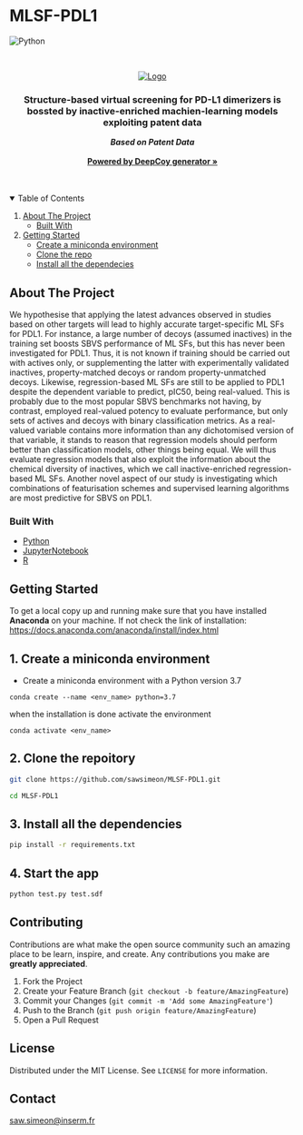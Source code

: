 # MLSF-PDL1

<!--
*** Thanks for checking out the Best-README-Template. If you have a suggestion
*** that would make this better, please fork the repo and create a pull request
*** or simply open an issue with the tag "enhancement".
*** Thanks again! Now go create something AMAZING! :D
-->


<!-- PROJECT SHIELDS -->
<!--
*** I'm using markdown "reference style" links for readability.
*** Reference links are enclosed in brackets [ ] instead of parentheses ( ).
*** See the bottom of this document for the declaration of the reference variables
*** for contributors-url, forks-url, etc. This is an optional, concise syntax you may use.
*** https://www.markdownguide.org/basic-syntax/#reference-style-links
-->
![Python][python-shield]


<!-- PROJECT LOGO -->
<br />
<p align="center">
  <a href="https://github.com/othneildrew/Best-README-Template">
    <img src="https://github.com/sawsimeon/MLSF-PDL1/blob/main/MLSF_PDL1_logo.png" alt="Logo" >
  </a>

  <h3 align="center" style="font-weight:bold">Structure-based virtual screening for PD-L1 dimerizers is bossted by inactive-enriched machien-learning models exploiting patent data</h3>

  <p align="center">
    <span style="font-weight:bold; font-style:italic">Based on Patent Data </span> 
    <br /><br>
    <a href="https://academic.oup.com/bioinformatics/article/37/15/2134/6126797"><strong>Powered by DeepCoy generator »</strong></a><br>
    <br />
    <br />

  </p>
</p>



<!-- TABLE OF CONTENTS -->
<details open="open">
  <summary>Table of Contents</summary>
  <ol>
    <li>
      <a href="#about-the-project">About The Project</a>
      <ul>
        <li><a href="#built-with">Built With</a></li>
      </ul>
    </li>
    <li>
      <a href="#getting-started">Getting Started</a>
      <ul>
        <li><a href="#conda">Create a miniconda environment</a></li>
        <li><a href="#clone">Clone the repo</a></li>
        <li><a href="#Installation">Install all the dependecies</a></li>
      </ul>
    </li>
</details>



<!-- ABOUT THE PROJECT -->
## About The Project
We hypothesise that applying the latest advances observed in studies based on other targets will lead to highly accurate target-specific ML SFs for PDL1. For instance, a large number of decoys (assumed inactives) in the training set boosts SBVS performance of ML SFs, but this has never been investigated for PDL1. Thus, it is not known if training should be carried out with actives only, or supplementing the latter with experimentally validated inactives, property-matched decoys or random property-unmatched decoys. Likewise, regression-based ML SFs are still to be applied to PDL1 despite the dependent variable to predict, pIC50, being real-valued. This is probably due to the most popular SBVS benchmarks not having, by contrast, employed real-valued potency to evaluate performance, but only sets of actives and decoys with binary classification metrics. As a real-valued variable contains more information than any dichotomised version of that variable, it stands to reason that regression models should perform better than classification models, other things being equal. We will thus evaluate regression models that also exploit the information about the chemical diversity of inactives, which we call inactive-enriched regression-based ML SFs. Another novel aspect of our study is investigating which combinations of featurisation schemes and supervised learning algorithms are most predictive for SBVS on PDL1. 

### Built With

* [Python](https://www.python.org/)
* [JupyterNotebook](https://jupyter.org/)
* [R](https://www.r-project.org/)




<!-- GETTING STARTED -->
## Getting Started

To get a local copy up and running make sure that you have installed **Anaconda** on your machine. If not check the link of installation: https://docs.anaconda.com/anaconda/install/index.html 

## 1. <span id="conda">Create a miniconda environment</span> 
* Create a miniconda environment with a Python version 3.7

```{sh}
conda create --name <env_name> python=3.7
```
when the installation is done activate the environment
```{sh}
conda activate <env_name>
```

## 2. <span id="clone">Clone the repoitory</span>  

  ```sh
  git clone https://github.com/sawsimeon/MLSF-PDL1.git
  
  cd MLSF-PDL1
  ```

## 3. <span id="Installation">Install all the dependencies</span>
   ```sh
   pip install -r requirements.txt
   ```
## 4. Start the app
   ```sh
   python test.py test.sdf
   ```




<!-- CONTRIBUTING -->
## Contributing

Contributions are what make the open source community such an amazing place to be learn, inspire, and create. Any contributions you make are **greatly appreciated**.

1. Fork the Project
2. Create your Feature Branch (`git checkout -b feature/AmazingFeature`)
3. Commit your Changes (`git commit -m 'Add some AmazingFeature'`)
4. Push to the Branch (`git push origin feature/AmazingFeature`)
5. Open a Pull Request



<!-- LICENSE -->
## License

Distributed under the MIT License. See `LICENSE` for more information.



<!-- CONTACT -->
## Contact


saw.simeon@inserm.fr






<!-- MARKDOWN LINKS & IMAGES -->
<!-- https://www.markdownguide.org/basic-syntax/#reference-style-links -->
[python-shield]:https://img.shields.io/badge/Python-3.7-blue?style=for-the-badge&logo=python
[license-shield]: https://img.shields.io/badge/django-3.0.3-blue?style=for-the-badge&logo=django
[license-url]: https://www.djangoproject.com/
[linkedin-shield]:https://img.shields.io/badge/Bootstrap-4-blue?style=for-the-badge&logo=bootstrap
[linkedin-url]: https://getbootstrap.com/
[jquery]: https://img.shields.io/badge/jquery-blue?style=for-the-badge&logo=jquery
[jquery-url]: https://jquery.com/
[product-screenshot]: images/screenshot.png
